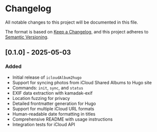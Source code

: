 # Changelog

All notable changes to this project will be documented in this file.

The format is based on [Keep a Changelog](https://keepachangelog.com/en/1.0.0/),
and this project adheres to [Semantic Versioning](https://semver.org/spec/v2.0.0.html).

## [0.1.0] - 2025-05-03

### Added
- Initial release of `icloudAlbum2hugo`
- Support for syncing photos from iCloud Shared Albums to Hugo site
- Commands: `init`, `sync`, and `status`
- EXIF data extraction with kamadak-exif
- Location fuzzing for privacy
- Detailed frontmatter generation for Hugo
- Support for multiple iCloud URL formats
- Human-readable date formatting in titles
- Comprehensive README with usage instructions
- Integration tests for iCloud API
